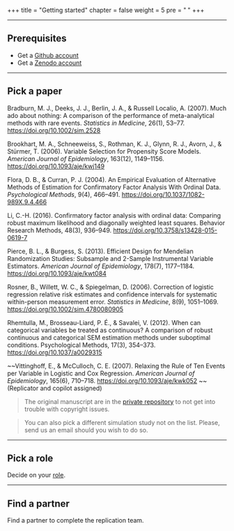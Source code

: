 +++
title = "Getting started"
chapter = false
weight = 5
pre = "<b> </b>"
+++

___

## Prerequisites

* Get a [Github account](https://github.com/join)
* Get a [Zenodo account](https://zenodo.org/signup/)


<!-- Please note that it's very important to us that we maintain a positive and supportive environment for everyone who wants to participate. 
When you join us we ask that you follow our [code of conduct](#coc) in all interactions both on and offline.
-->

<!-- Add link to code of conduct-->
___

## Pick a paper 


Bradburn, M. J., Deeks, J. J., Berlin, J. A., & Russell Localio, A. (2007). Much ado about nothing: A comparison of the performance of meta-analytical methods with rare events. *Statistics in Medicine*, 26(1), 53–77. https://doi.org/10.1002/sim.2528

Brookhart, M. A., Schneeweiss, S., Rothman, K. J., Glynn, R. J., Avorn, J., & Stürmer, T. (2006). Variable Selection for Propensity Score Models. *American Journal of Epidemiology*, 163(12), 1149–1156. https://doi.org/10.1093/aje/kwj149

Flora, D. B., & Curran, P. J. (2004). An Empirical Evaluation of Alternative Methods of Estimation for Confirmatory Factor Analysis With Ordinal Data. *Psychological Methods*, 9(4), 466–491. https://doi.org/10.1037/1082-989X.9.4.466

Li, C.-H. (2016). Confirmatory factor analysis with ordinal data: Comparing robust maximum likelihood and diagonally weighted least squares. Behavior Research Methods, 48(3), 936–949. https://doi.org/10.3758/s13428-015-0619-7

Pierce, B. L., & Burgess, S. (2013). Efficient Design for Mendelian Randomization Studies: Subsample and 2-Sample Instrumental Variable Estimators. *American Journal of Epidemiology*, 178(7), 1177–1184. https://doi.org/10.1093/aje/kwt084

Rosner, B., Willett, W. C., & Spiegelman, D. (2006). Correction of logistic regression relative risk estimates and confidence intervals for systematic within-person measurement error. *Statistics in Medicine*, 8(9), 1051–1069. https://doi.org/10.1002/sim.4780080905

Rhemtulla, M., Brosseau-Liard, P. É., & Savalei, V. (2012). When can categorical variables be treated as continuous? A comparison of robust continuous and categorical SEM estimation methods under suboptimal conditions. Psychological Methods, 17(3), 354–373. https://doi.org/10.1037/a0029315

~~Vittinghoff, E., & McCulloch, C. E. (2007). Relaxing the Rule of Ten Events per Variable in Logistic and Cox Regression. *American Journal of Epidemiology*, 165(6), 710–718. https://doi.org/10.1093/aje/kwk052 ~~ (Replicator and copilot assigned)

> The original manuscript are in the [private repository](https://github.com/replisims/private) to not get into trouble with copyright issues.

> You can also pick a different simulation study not on the list. Please, send us an email should you wish to do so.
___

## Pick a role
Decide on your [role](/getting-started/roles).
___

## Find a partner
Find a partner to complete the replication team.

